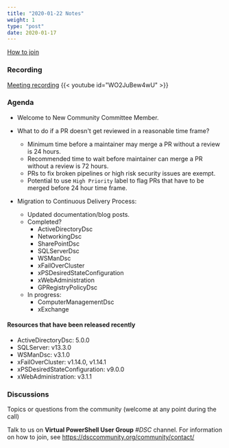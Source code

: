 ```yaml
---
title: "2020-01-22 Notes"
weight: 1
type: "post"
date: 2020-01-17
---
```


[How to join](..)

### Recording

[Meeting recording](https://youtu.be/WO2JuBew4wU)
{{< youtube id="WO2JuBew4wU" >}}

### Agenda

- Welcome to New Community Committee Member.

- What to do if a PR doesn't get reviewed in a reasonable
  time frame?
  - Minimum time before a maintainer may merge a PR without a review is 24 hours.
  - Recommended time to wait before maintainer can merge a PR without a review is
    72 hours.
  - PRs to fix broken pipelines or high risk security issues are exempt.
  - Potential to use `High Priority` label to flag PRs that have to be merged
    before 24 hour time frame.

- Migration to Continuous Delivery Process:
  - Updated documentation/blog posts.
  - Completed?
    - ActiveDirectoryDsc
    - NetworkingDsc
    - SharePointDsc
    - SQLServerDsc
    - WSManDsc
    - xFailOverCluster
    - xPSDesiredStateConfiguration
    - xWebAdministration
    - GPRegistryPolicyDsc
  - In progress:
    - ComputerManagementDsc
    - xExchange

#### Resources that have been released recently

- ActiveDirectoryDsc: 5.0.0
- SQLServer: v13.3.0
- WSManDsc: v3.1.0
- xFailOverCluster: v1.14.0, v1.14.1
- xPSDesiredStateConfiguration: v9.0.0
- xWebAdministration: v3.1.1

### Discussions

Topics or questions from the community (welcome at any point during the call)

Talk to us on **Virtual PowerShell User Group** _#DSC_ channel.
For information on how to join, see https://dsccommunity.org/community/contact/
